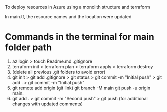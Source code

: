To deploy resources in Azure using a monolith structure and terraform

In main.tf, the resource names and the location were updated

# Commands in the terminal for main folder path
1. az login > touch Readme.md .gitignore
2. terraform init > terraform plan > terraform apply > terraform destroy
3. (delete all previous .git folders to avoid error)
4. git init > git add .gitignore > git status > git commit -m "Initial push" > git add . > git commit -m "Initial push"
5. git remote add origin (git link) 
    git branch -M main 
    git push -u origin main. 
6. git add . > git commit -m "Second push" > git push (for additional changes with updated comments)